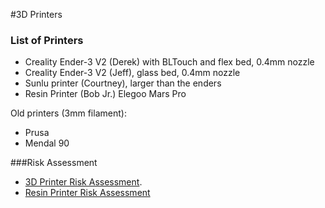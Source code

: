 #3D Printers

### List of Printers

- Creality Ender-3 V2 (Derek) with BLTouch and flex bed, 0.4mm nozzle
- Creality Ender-3 V2 (Jeff), glass bed, 0.4mm nozzle
- Sunlu printer (Courtney), larger than the enders
- Resin Printer (Bob Jr.) Elegoo Mars Pro

Old printers  (3mm filament):
- Prusa 
- Mendal 90 

###Risk Assessment
- [3D Printer Risk Assessment](https://docs.google.com/document/d/13F_mqEcwl8jpON4T8a-jdl3WKjYoNxzUKGc_Y5eh38M/edit?usp=sharing).
- [Resin Printer Risk Assessment](https://docs.google.com/document/d/1gsu6xQNcerGyQyBi3ieNdV3jo-cZCiJkW5b1et0ysE4/edit?usp=sharing)
